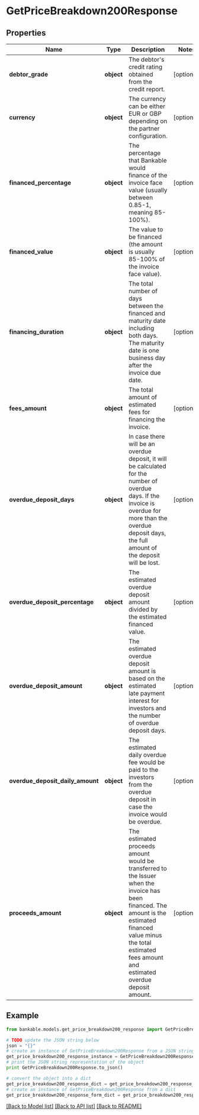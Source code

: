 # GetPriceBreakdown200Response


## Properties

Name | Type | Description | Notes
------------ | ------------- | ------------- | -------------
**debtor_grade** | **object** | The debtor&#39;s credit rating obtained from the credit report. | [optional] 
**currency** | **object** | The currency can be either EUR or GBP depending on the partner configuration. | [optional] 
**financed_percentage** | **object** | The percentage that Bankable would finance of the invoice face value (usually between 0.85-1, meaning 85-100%). | [optional] 
**financed_value** | **object** | The value to be financed (the amount is usually 85-100% of the invoice face value). | [optional] 
**financing_duration** | **object** | The total number of days between the financed and maturity date including both days. The maturity date is one business day after the invoice due date. | [optional] 
**fees_amount** | **object** | The total amount of estimated fees for financing the invoice. | [optional] 
**overdue_deposit_days** | **object** | In case there will be an overdue deposit, it will be calculated for the number of overdue days. If the invoice is overdue for more than the overdue deposit days, the full amount of the deposit will be lost. | [optional] 
**overdue_deposit_percentage** | **object** | The estimated overdue deposit amount divided by the estimated financed value. | [optional] 
**overdue_deposit_amount** | **object** | The estimated overdue deposit amount is based on the estimated late payment interest for investors and the number of overdue deposit days. | [optional] 
**overdue_deposit_daily_amount** | **object** | The estimated daily overdue fee would be paid to the investors from the overdue deposit in case the invoice would be overdue. | [optional] 
**proceeds_amount** | **object** | The estimated proceeds amount would be transferred to the Issuer when the invoice has been financed. The amount is the estimated financed value minus the total estimated fees amount and estimated overdue deposit amount. | [optional] 

## Example

```python
from bankable.models.get_price_breakdown200_response import GetPriceBreakdown200Response

# TODO update the JSON string below
json = "{}"
# create an instance of GetPriceBreakdown200Response from a JSON string
get_price_breakdown200_response_instance = GetPriceBreakdown200Response.from_json(json)
# print the JSON string representation of the object
print GetPriceBreakdown200Response.to_json()

# convert the object into a dict
get_price_breakdown200_response_dict = get_price_breakdown200_response_instance.to_dict()
# create an instance of GetPriceBreakdown200Response from a dict
get_price_breakdown200_response_form_dict = get_price_breakdown200_response.from_dict(get_price_breakdown200_response_dict)
```
[[Back to Model list]](../README.md#documentation-for-models) [[Back to API list]](../README.md#documentation-for-api-endpoints) [[Back to README]](../README.md)


